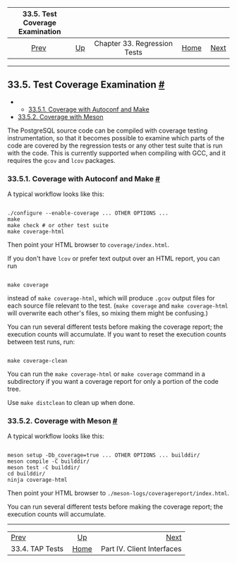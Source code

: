<!--?xml version="1.0" encoding="UTF-8" standalone="no"?-->

|       33.5. Test Coverage Examination       |                                                   |                              |                                                       |                                                              |
| :-----------------------------------------: | :------------------------------------------------ | :--------------------------: | ----------------------------------------------------: | -----------------------------------------------------------: |
| [Prev](regress-tap.html "33.4. TAP Tests")  | [Up](regress.html "Chapter 33. Regression Tests") | Chapter 33. Regression Tests | [Home](index.html "PostgreSQL 17devel Documentation") |  [Next](client-interfaces.html "Part IV. Client Interfaces") |

***

## 33.5. Test Coverage Examination [#](#REGRESS-COVERAGE)

  * *   [33.5.1. Coverage with Autoconf and Make](regress-coverage.html#REGRESS-COVERAGE-CONFIGURE)
  * [33.5.2. Coverage with Meson](regress-coverage.html#REGRESS-COVERAGE-MESON)

The PostgreSQL source code can be compiled with coverage testing instrumentation, so that it becomes possible to examine which parts of the code are covered by the regression tests or any other test suite that is run with the code. This is currently supported when compiling with GCC, and it requires the `gcov` and `lcov` packages.

### 33.5.1. Coverage with Autoconf and Make [#](#REGRESS-COVERAGE-CONFIGURE)

A typical workflow looks like this:

```

./configure --enable-coverage ... OTHER OPTIONS ...
make
make check # or other test suite
make coverage-html
```

Then point your HTML browser to `coverage/index.html`.

If you don't have `lcov` or prefer text output over an HTML report, you can run

```

make coverage
```

instead of `make coverage-html`, which will produce `.gcov` output files for each source file relevant to the test. (`make coverage` and `make coverage-html` will overwrite each other's files, so mixing them might be confusing.)

You can run several different tests before making the coverage report; the execution counts will accumulate. If you want to reset the execution counts between test runs, run:

```

make coverage-clean
```

You can run the `make coverage-html` or `make coverage` command in a subdirectory if you want a coverage report for only a portion of the code tree.

Use `make distclean` to clean up when done.

### 33.5.2. Coverage with Meson [#](#REGRESS-COVERAGE-MESON)

A typical workflow looks like this:

```

meson setup -Db_coverage=true ... OTHER OPTIONS ... builddir/
meson compile -C builddir/
meson test -C builddir/
cd builddir/
ninja coverage-html
```

Then point your HTML browser to `./meson-logs/coveragereport/index.html`.

You can run several different tests before making the coverage report; the execution counts will accumulate.

***

|                                             |                                                       |                                                              |
| :------------------------------------------ | :---------------------------------------------------: | -----------------------------------------------------------: |
| [Prev](regress-tap.html "33.4. TAP Tests")  |   [Up](regress.html "Chapter 33. Regression Tests")   |  [Next](client-interfaces.html "Part IV. Client Interfaces") |
| 33.4. TAP Tests                             | [Home](index.html "PostgreSQL 17devel Documentation") |                                   Part IV. Client Interfaces |
